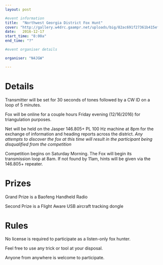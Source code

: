 ```yaml
---
layout: post

#event information
title:  "Northwest Georgia District Fox Hunt"
cover: "http://gallery.w4drc.gaampr.net/uploads/big/82ac691f27361b415efbe8aae95770c4.gif"
date:   2016-12-17
start_time: "8:00a"
end_time: "?"

#event organiser details

organiser: "N4JGW"

---
```


# Details

Transmitter will be set for 30 seconds of tones followed by a CW ID on a loop of 5 minutes.

Fox will be online for a couple hours Friday evening (12/16/2016) for triangulation purposes.

Net will be held on the Jasper 146.805+ PL 100 Hz machine at 8pm for the exchange of information and heading reports across the district. *Any attempts to discover the fox at this time will result in the participant being disqualified from the competition*

Competition begins on Saturday Morning. The Fox will begin its transmission loop at 8am. If not found by 11am, hints will be given via the 146.805+ repeater.

# Prizes 

Grand Prize is a Baofeng Handheld Radio

Second Prize is a Flight Aware USB aircraft tracking dongle

# Rules

No license is required to participate as a listen-only fox hunter.

Feel free to use any trick or tool at your disposal.

Anyone from anywhere is welcome to participate.